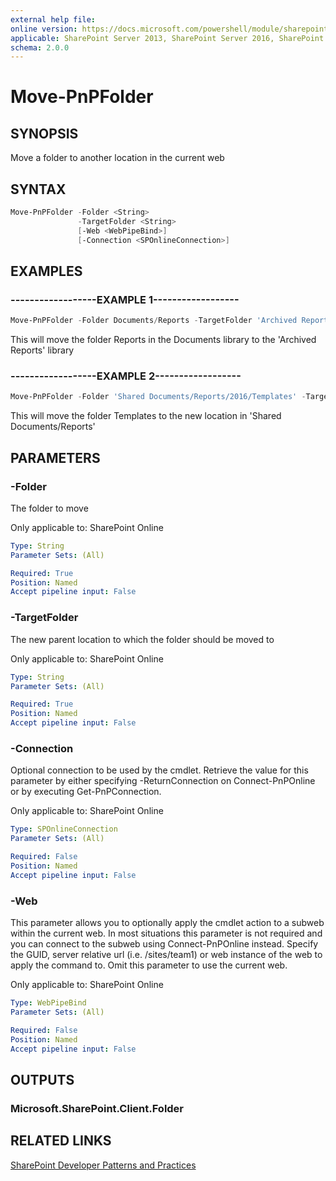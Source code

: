 ```yaml
---
external help file:
online version: https://docs.microsoft.com/powershell/module/sharepoint-pnp/move-pnpfolder
applicable: SharePoint Server 2013, SharePoint Server 2016, SharePoint Server 2019, SharePoint Online
schema: 2.0.0
---
```


# Move-PnPFolder

## SYNOPSIS
Move a folder to another location in the current web

## SYNTAX 

```powershell
Move-PnPFolder -Folder <String>
               -TargetFolder <String>
               [-Web <WebPipeBind>]
               [-Connection <SPOnlineConnection>]
```

## EXAMPLES

### ------------------EXAMPLE 1------------------
```powershell
Move-PnPFolder -Folder Documents/Reports -TargetFolder 'Archived Reports'
```

This will move the folder Reports in the Documents library to the 'Archived Reports' library

### ------------------EXAMPLE 2------------------
```powershell
Move-PnPFolder -Folder 'Shared Documents/Reports/2016/Templates' -TargetFolder 'Shared Documents/Reports'
```

This will move the folder Templates to the new location in 'Shared Documents/Reports'

## PARAMETERS

### -Folder
The folder to move

Only applicable to: SharePoint Online

```yaml
Type: String
Parameter Sets: (All)

Required: True
Position: Named
Accept pipeline input: False
```

### -TargetFolder
The new parent location to which the folder should be moved to

Only applicable to: SharePoint Online

```yaml
Type: String
Parameter Sets: (All)

Required: True
Position: Named
Accept pipeline input: False
```

### -Connection
Optional connection to be used by the cmdlet. Retrieve the value for this parameter by either specifying -ReturnConnection on Connect-PnPOnline or by executing Get-PnPConnection.

Only applicable to: SharePoint Online

```yaml
Type: SPOnlineConnection
Parameter Sets: (All)

Required: False
Position: Named
Accept pipeline input: False
```

### -Web
This parameter allows you to optionally apply the cmdlet action to a subweb within the current web. In most situations this parameter is not required and you can connect to the subweb using Connect-PnPOnline instead. Specify the GUID, server relative url (i.e. /sites/team1) or web instance of the web to apply the command to. Omit this parameter to use the current web.

Only applicable to: SharePoint Online

```yaml
Type: WebPipeBind
Parameter Sets: (All)

Required: False
Position: Named
Accept pipeline input: False
```

## OUTPUTS

### Microsoft.SharePoint.Client.Folder

## RELATED LINKS

[SharePoint Developer Patterns and Practices](https://aka.ms/sppnp)